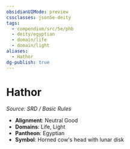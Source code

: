 ```yaml
---
obsidianUIMode: preview
cssclasses: json5e-deity
tags:
  - compendium/src/5e/phb
  - deity/egyptian
  - domain/life
  - domain/light
aliases:
  - Hathor
dg-publish: true
---
```

# Hathor
*Source: SRD / Basic Rules* 

- **Alignment**: Neutral Good
- **Domains**: Life, Light
- **Pantheon**: Egyptian
- **Symbol**: Horned cow's head with lunar disk